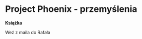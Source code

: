 # Project Phoenix - przemyślenia
**[Książka](https://lubimyczytac.pl/ksiazka/308849/projekt-feniks-powiesc-o-it-modelu-devops-i-o-tym-jak-pomoc-firmie-w-odniesieniu-sukcesu)**

Weź z maila do Rafała
